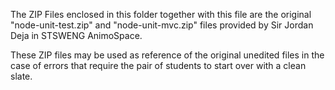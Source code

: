 The ZIP Files enclosed in this folder together with this file are the original "node-unit-test.zip" and "node-unit-mvc.zip" files provided by Sir Jordan Deja in STSWENG AnimoSpace.

These ZIP files may be used as reference of the original unedited files in the case of errors that require the pair of students to start over with a clean slate.
